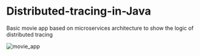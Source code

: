 # Distributed-tracing-in-Java
Basic movie app based on microservices architecture to show the logic of distributed tracing

![movie_app](https://user-images.githubusercontent.com/72033031/181573281-eccf623c-157e-43a7-8a3a-f29e0801a67a.png)
